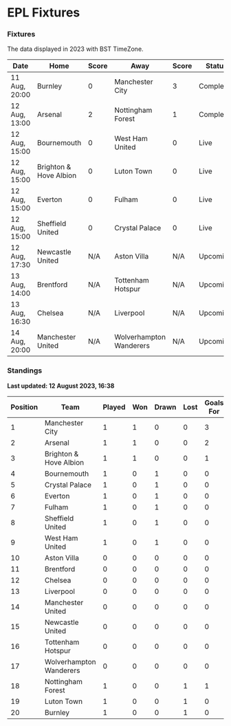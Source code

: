 # EPL Fixtures

### Fixtures

The data displayed in 2023 with BST TimeZone.

<!-- START_TABLE -->

| Date          | Home                   | Score | Away                    | Score | Status    |
| ------------- | ---------------------- | ----- | ----------------------- | ----- | --------- |
| 11 Aug, 20:00 | Burnley                | 0     | Manchester City         | 3     | Completed |
| 12 Aug, 13:00 | Arsenal                | 2     | Nottingham Forest       | 1     | Completed |
| 12 Aug, 15:00 | Bournemouth            | 0     | West Ham United         | 0     | Live      |
| 12 Aug, 15:00 | Brighton & Hove Albion | 0     | Luton Town              | 0     | Live      |
| 12 Aug, 15:00 | Everton                | 0     | Fulham                  | 0     | Live      |
| 12 Aug, 15:00 | Sheffield United       | 0     | Crystal Palace          | 0     | Live      |
| 12 Aug, 17:30 | Newcastle United       | N/A   | Aston Villa             | N/A   | Upcoming  |
| 13 Aug, 14:00 | Brentford              | N/A   | Tottenham Hotspur       | N/A   | Upcoming  |
| 13 Aug, 16:30 | Chelsea                | N/A   | Liverpool               | N/A   | Upcoming  |
| 14 Aug, 20:00 | Manchester United      | N/A   | Wolverhampton Wanderers | N/A   | Upcoming  |

<!-- END_TABLE -->

### Standings

**Last updated: 12 August 2023, 16:38**

<!-- START_STANDINGS -->
| Position | Team | Played | Won | Drawn | Lost | Goals For | Goals Against | Goal Difference | Points |
|----------|------|--------|-----|-------|------|-----------|---------------|-----------------|--------|
| 1 | Manchester City | 1 | 1 | 0 | 0 | 3 | 0 | 3 | 3 |
| 2 | Arsenal | 1 | 1 | 0 | 0 | 2 | 1 | 1 | 3 |
| 3 | Brighton & Hove Albion | 1 | 1 | 0 | 0 | 1 | 0 | 1 | 3 |
| 4 | Bournemouth | 1 | 0 | 1 | 0 | 0 | 0 | 0 | 1 |
| 5 | Crystal Palace | 1 | 0 | 1 | 0 | 0 | 0 | 0 | 1 |
| 6 | Everton | 1 | 0 | 1 | 0 | 0 | 0 | 0 | 1 |
| 7 | Fulham | 1 | 0 | 1 | 0 | 0 | 0 | 0 | 1 |
| 8 | Sheffield United | 1 | 0 | 1 | 0 | 0 | 0 | 0 | 1 |
| 9 | West Ham United | 1 | 0 | 1 | 0 | 0 | 0 | 0 | 1 |
| 10 | Aston Villa | 0 | 0 | 0 | 0 | 0 | 0 | 0 | 0 |
| 11 | Brentford | 0 | 0 | 0 | 0 | 0 | 0 | 0 | 0 |
| 12 | Chelsea | 0 | 0 | 0 | 0 | 0 | 0 | 0 | 0 |
| 13 | Liverpool | 0 | 0 | 0 | 0 | 0 | 0 | 0 | 0 |
| 14 | Manchester United | 0 | 0 | 0 | 0 | 0 | 0 | 0 | 0 |
| 15 | Newcastle United | 0 | 0 | 0 | 0 | 0 | 0 | 0 | 0 |
| 16 | Tottenham Hotspur | 0 | 0 | 0 | 0 | 0 | 0 | 0 | 0 |
| 17 | Wolverhampton Wanderers | 0 | 0 | 0 | 0 | 0 | 0 | 0 | 0 |
| 18 | Nottingham Forest | 1 | 0 | 0 | 1 | 1 | 2 | -1 | 0 |
| 19 | Luton Town | 1 | 0 | 0 | 1 | 0 | 1 | -1 | 0 |
| 20 | Burnley | 1 | 0 | 0 | 1 | 0 | 3 | -3 | 0 |
<!-- END_STANDINGS -->
